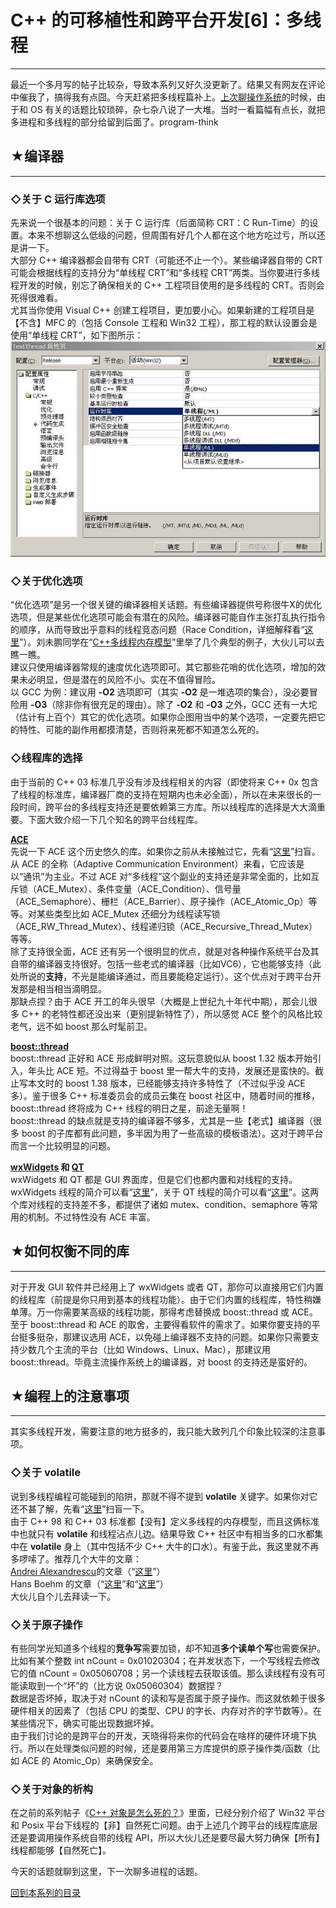 # C++ 的可移植性和跨平台开发[6]：多线程 

-----

 最近一个多月写的帖子比较杂，导致本系列又好久没更新了。结果又有网友在评论中催我了，搞得我有点囧。今天赶紧把多线程篇补上。[上次聊操作系统](http://program-think.blogspot.com/2009/02/cxx-cross-platform-develop-5-os.html)的时候，由于和 OS 有关的话题比较琐碎，杂七杂八说了一大堆。当时一看篇幅有点长，就把多进程和多线程的部分给留到后面了。program-think  
   
   
 ## ★编译器
----

  
 ### ◇关于 C 运行库选项

  
 先来说一个很基本的问题：关于 C 运行库（后面简称 CRT：C Run-Time）的设置。本来不想聊这么低级的问题，但周围有好几个人都在这个地方吃过亏，所以还是讲一下。  
 大部分 C++ 编译器都会自带有 CRT（可能还不止一个）。某些编译器自带的 CRT 可能会根据线程的支持分为“单线程 CRT”和“多线程 CRT”两类。当你要进行多线程开发的时候，别忘了确保相关的 C++ 工程项目使用的是多线程的 CRT。否则会死得很难看。  
 尤其当你使用 Visual C++ 创建工程项目，更加要小心。如果新建的工程项目是【不含】MFC 的（包括 Console 工程和 Win32 工程），那工程的默认设置会是使用“单线程 CRT”，如下图所示：  
 ![不见图 请翻墙](images/mNBtGRnCV9vAaoOzQlqXMKOA6v3htw1ZQMPc3OAxQB4i98S6PYrVi7bq8E3190pRmUHRgJ2CCxepMJmrUuLBGgOOyyi-xFBpTENVaXZOMHI75P9rAouaayK_SN25XNcAFBFdJZ-F)  
 ### ◇关于优化选项

  
 “优化选项”是另一个很关键的编译器相关话题。有些编译器提供号称很牛X的优化选项，但是某些优化选项可能会有潜在的风险。编译器可能自作主张打乱执行指令的顺序，从而导致出乎意料的线程竞态问题（Race Condition，详细解释看“[这里](https://en.wikipedia.org/wiki/Race_condition#Computing)”）。刘未鹏同学在“[C++多线程内存模型](http://blog.csdn.net/pongba/archive/2007/06/20/1659952.aspx)”里举了几个典型的例子，大伙儿可以去瞧一瞧。  
 建议只使用编译器常规的速度优化选项即可。其它那些花哨的优化选项，增加的效果未必明显，但是潜在的风险不小。实在不值得冒险。  
 以 GCC 为例：建议用 **-O2** 选项即可（其实 **-O2** 是一堆选项的集合），没必要冒险用 **-O3**（除非你有很充足的理由）。除了 **-O2** 和 **-O3** 之外，GCC 还有一大坨（估计有上百个）其它的优化选项。如果你企图用当中的某个选项，一定要先把它的特性、可能的副作用都摸清楚，否则将来死都不知道怎么死的。  
   
 ### ◇线程库的选择

  
 由于当前的 C++ 03 标准几乎没有涉及线程相关的内容（即使将来 C++ 0x 包含了线程的标准库，编译器厂商的支持在短期内也未必全面），所以在未来很长的一段时间，跨平台的多线程支持还是要依赖第三方库。所以线程库的选择是大大滴重要。下面大致介绍一下几个知名的跨平台线程库。  
   
 **[ACE](http://www.cs.wustl.edu/%7Eschmidt/ACE.html)**  
 先说一下 ACE 这个历史悠久的库。如果你之前从未接触过它，先看“[这里](https://en.wikipedia.org/wiki/Adaptive_Communication_Environment)”扫盲。从 ACE 的全称（Adaptive Communication Environment）来看，它应该是以“通讯”为主业。不过 ACE 对“多线程”这个副业的支持还是非常全面的，比如互斥锁（ACE\_Mutex）、条件变量（ACE\_Condition）、信号量（ACE\_Semaphore）、栅栏（ACE\_Barrier）、原子操作（ACE\_Atomic\_Op）等等。对某些类型比如 ACE\_Mutex 还细分为线程读写锁（ACE\_RW\_Thread\_Mutex）、线程递归锁（ACE\_Recursive\_Thread\_Mutex）等等。  
 除了支持很全面，ACE 还有另一个很明显的优点，就是对各种操作系统平台及其自带的编译器支持很好。包括一些老式的编译器（比如VC6），它也能够支持（此处所说的**支持**，不光是能编译通过，而且要能稳定运行）。这个优点对于跨平台开发那是相当相当滴明显。  
 那缺点捏？由于 ACE 开工的年头很早（大概是上世纪九十年代中期），那会儿很多 C++ 的老特性都还没出来（更别提新特性了），所以感觉 ACE 整个的风格比较老气，远不如 boost 那么时髦前卫。  
   
 **[boost::thread](http://www.boost.org/doc/html/thread.html)**  
 boost::thread 正好和 ACE 形成鲜明对照。这玩意貌似从 boost 1.32 版本开始引入，年头比 ACE 短。不过得益于 boost 里一帮大牛的支持，发展还是蛮快的。截止写本文时的 boost 1.38 版本，已经能够支持许多特性了（不过似乎没 ACE 多）。鉴于很多 C++ 标准委员会的成员云集在 boost 社区中，随着时间的推移，boost::thread 终将成为 C++ 线程的明日之星，前途无量啊！  
 boost::thread 的缺点就是支持的编译器不够多，尤其是一些【老式】编译器（很多 boost 的子库都有此问题，多半因为用了一些高级的模板语法）。这对于跨平台而言一个比较明显的问题。  
   
 **[wxWidgets](http://www.wxwidgets.org/) 和 [QT](http://www.qtsoftware.com/)**  
 wxWidgets 和 QT 都是 GUI 界面库，但是它们也都内置和对线程的支持。wxWidgets 线程的简介可以看“[这里](http://docs.wxwidgets.org/trunk/overview_thread.html)”，关于 QT 线程的简介可以看“[这里](http://doc.trolltech.com/4.0/threads.html)”。这两个库对线程的支持差不多，都提供了诸如 mutex、condition、semaphore 等常用的机制。不过特性没有 ACE 丰富。  
   
   
 ## ★如何权衡不同的库
---------

  
 对于开发 GUI 软件并已经用上了 wxWidgets 或者 QT，那你可以直接用它们内置的线程库（前提是你只用到基本的线程功能）。由于它们内置的线程库，特性稍嫌单薄。万一你需要某高级的线程功能，那得考虑替换成 boost::thread 或 ACE。  
 至于 boost::thread 和 ACE 的取舍，主要得看软件的需求了。如果你要支持的平台挺多挺杂，那建议选用 ACE，以免碰上编译器不支持的问题。如果你只需要支持少数几个主流的平台（比如 Windows、Linux、Mac），那建议用 boost::thread。毕竟主流操作系统上的编译器，对 boost 的支持还是蛮好的。  
   
   
 ## ★编程上的注意事项
---------

  
 其实多线程开发，需要注意的地方挺多的，我只能大致列几个印象比较深的注意事项。  
   
 ### ◇关于 volatile

  
 说到多线程编程可能碰到的陷阱，那就不得不提到 **volatile** 关键字。如果你对它还不甚了解，先看“[这里](https://en.wikipedia.org/wiki/Volatile_variable)”扫盲一下。  
 由于 C++ 98 和 C++ 03 标准都【没有】定义多线程的内存模型，而且这俩标准中也就只有 **volatile** 和线程沾点儿边。结果导致 C++ 社区中有相当多的口水都集中在 **volatile** 身上（其中包括不少 C++ 大牛的口水）。有鉴于此，我这里就不再多啰嗦了。推荐几个大牛的文章：  
 [Andrei Alexandrescu](https://en.wikipedia.org/wiki/Andrei_Alexandrescu)的文章（“[这里](http://www.ddj.com/cpp/184403766)”）  
 Hans Boehm 的文章（“[这里](http://www.hpl.hp.com/personal/Hans_Boehm/c++mm/user-faq.html)”和“[这里](http://www.open-std.org/JTC1/sc22/wg21/docs/papers/2006/n2016.html)”）  
 大伙儿自个儿去拜读一下。  
   
 ### ◇关于原子操作

  
 有些同学光知道多个线程的**竞争写**需要加锁，却不知道**多个读单个写**也需要保护。比如有某个整数 int nCount = 0x01020304；在并发状态下，一个写线程去修改它的值 nCount = 0x05060708；另一个读线程去获取该值。那么读线程有没有可能读取到一个“坏”的（比方说 0x05060304）数据捏？  
 数据是否坏掉，取决于对 nCount 的读和写是否属于原子操作。而这就依赖于很多硬件相关的因素了（包括 CPU 的类型、CPU 的字长、内存对齐的字节数等）。在某些情况下，确实可能出现数据坏掉。  
 由于我们讨论的是跨平台的开发，天晓得将来你的代码会在啥样的硬件环境下执行。所以在处理类似问题的时候，还是要用第三方库提供的原子操作类/函数（比如 ACE 的 Atomic\_Op）来确保安全。  
   
 ### ◇关于对象的析构

  
 在之前的系列帖子《[C++ 对象是怎么死的？](https://program-think.blogspot.com/2009/02/cxx-object-destroy-overview.html)》里面，已经分别介绍了 Win32 平台和 Posix 平台下线程的【非】自然死亡问题。由于上述几个跨平台的线程库底层还是要调用操作系统自带的线程 API，所以大伙儿还是要尽最大努力确保【所有】线程都能够【自然死亡】。  
   
   
 今天的话题就聊到这里，下一次聊多进程的话题。  
   
   
 [回到本系列的目录](https://program-think.blogspot.com/2009/01/cxx-cross-platform-develop-0-overview.html#index) 